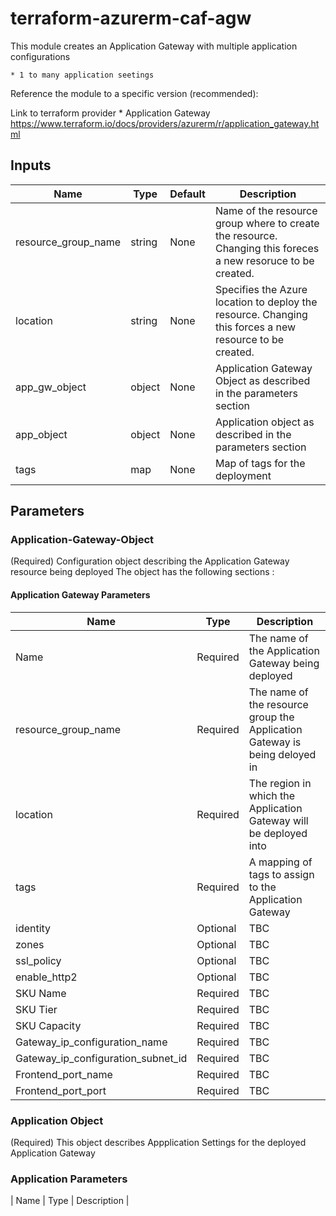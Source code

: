 # terraform-azurerm-caf-agw

This module creates an Application Gateway with multiple application configurations


    * 1 to many application seetings 
    
Reference the module to a specific version (recommended):



Link to terraform provider
         * Application Gateway https://www.terraform.io/docs/providers/azurerm/r/application_gateway.html
         
## Inputs 
| Name | Type | Default | Description
| -- | -- | -- | -- |
|resource_group_name |string | None | Name of the resource group where to create the resource. Changing this foreces a new resoruce to be created. |
| location | string | None | Specifies the Azure location to deploy the resource. Changing this forces a new resource to be created. |
| app_gw_object | object | None | Application Gateway Object as described in the parameters section |
| app_object    | object | None | Application object as described in the parameters section  |
| tags | map | None | Map of tags for the deployment|

## Parameters

### Application-Gateway-Object
(Required) Configuration object describing the Application Gateway resource being deployed
The object has the following sections :

#### Application Gateway Parameters 
| Name | Type | Description |
| -- | -- | -- |
| Name | Required | The name of the Application Gateway being deployed |
| resource_group_name | Required | The name of the resource group the Application Gateway is being deloyed in |
| location | Required | The region in which the Application Gateway will be deployed into |
| tags | Required | A mapping of tags to assign to the Application Gateway |
| identity | Optional | TBC | 
| zones | Optional | TBC |
| ssl_policy | Optional | TBC |
| enable_http2 | Optional | TBC |
| SKU Name | Required | TBC |
| SKU Tier | Required | TBC |
| SKU Capacity | Required |TBC |
| Gateway_ip_configuration_name | Required | TBC |
| Gateway_ip_configuration_subnet_id | Required | TBC |
| Frontend_port_name |Required |TBC |
| Frontend_port_port |Required | TBC |

### Application Object
(Required) This object describes Appplication Settings for the deployed Application Gateway

### Application Parameters 

| Name | Type | Description |









   
  
 
